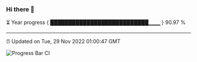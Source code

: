 ### Hi there 👋

⏳ Year progress { ███████████████████████████▁▁▁ } 90.97 %

---

⏰ Updated on Tue, 29 Nov 2022 01:00:47 GMT

![Progress Bar CI](https://github.com/liununu/liununu/workflows/Progress%20Bar%20CI/badge.svg)
